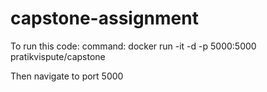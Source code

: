 # capstone-assignment

To run this code:
command: docker run -it -d -p 5000:5000 pratikvispute/capstone

Then navigate to port 5000
